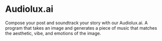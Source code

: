 # Audiolux.ai

Compose your post and soundtrack your story with our Audiolux.ai. A program that takes an image and generates a piece of music that matches the aesthetic, vibe, and emotions of the image.
